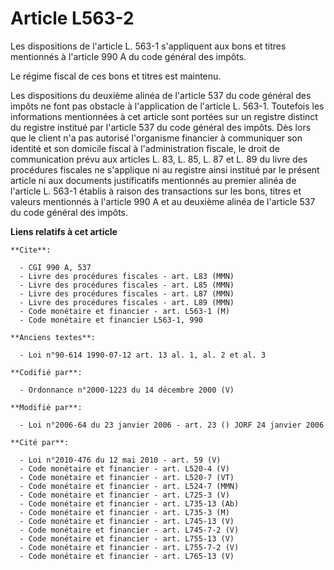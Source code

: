 # Article L563-2

Les dispositions de l'article L. 563-1 s'appliquent aux bons et titres mentionnés à l'article 990 A du code général des
impôts.

Le régime fiscal de ces bons et titres est maintenu.

Les dispositions du deuxième alinéa de l'article 537 du code général des impôts ne font pas obstacle à l'application de
l'article L. 563-1. Toutefois les informations mentionnées à cet article sont portées sur un registre distinct du registre
institué par l'article 537 du code général des impôts. Dès lors que le client n'a pas autorisé l'organisme financier à
communiquer son identité et son domicile fiscal à l'administration fiscale, le droit de communication prévu aux articles L.
83, L. 85, L. 87 et L. 89 du livre des procédures fiscales ne s'applique ni au registre ainsi institué par le présent article
ni aux documents justificatifs mentionnés au premier alinéa de l'article L. 563-1 établis à raison des transactions sur les
bons, titres et valeurs mentionnés à l'article 990 A et au deuxième alinéa de l'article 537 du code général des impôts.

**Liens relatifs à cet article**

	**Cite**:

	  - CGI 990 A, 537
	  - Livre des procédures fiscales - art. L83 (MMN)
	  - Livre des procédures fiscales - art. L85 (MMN)
	  - Livre des procédures fiscales - art. L87 (MMN)
	  - Livre des procédures fiscales - art. L89 (MMN)
	  - Code monétaire et financier - art. L563-1 (M)
	  - Code monétaire et financier L563-1, 990

	**Anciens textes**:

	  - Loi n°90-614 1990-07-12 art. 13 al. 1, al. 2 et al. 3

	**Codifié par**:

	  - Ordonnance n°2000-1223 du 14 décembre 2000 (V)

	**Modifié par**:

	  - Loi n°2006-64 du 23 janvier 2006 - art. 23 () JORF 24 janvier 2006

	**Cité par**:

	  - Loi n°2010-476 du 12 mai 2010 - art. 59 (V)
	  - Code monétaire et financier - art. L520-4 (V)
	  - Code monétaire et financier - art. L520-7 (VT)
	  - Code monétaire et financier - art. L524-7 (MMN)
	  - Code monétaire et financier - art. L725-3 (V)
	  - Code monétaire et financier - art. L735-13 (Ab)
	  - Code monétaire et financier - art. L735-3 (M)
	  - Code monétaire et financier - art. L745-13 (V)
	  - Code monétaire et financier - art. L745-7-2 (V)
	  - Code monétaire et financier - art. L755-13 (V)
	  - Code monétaire et financier - art. L755-7-2 (V)
	  - Code monétaire et financier - art. L765-13 (V)
